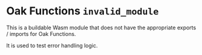 # Oak Functions `invalid_module`

This is a buildable Wasm module that does not have the appropriate exports /
imports for Oak Functions.

It is used to test error handling logic.
